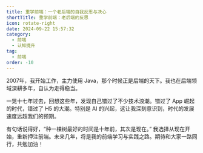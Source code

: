 ```yaml
---
title: 重学前端：一个老后端的自我反思与决心
shortTitle: 重学前端：老后端的反思
icon: rotate-right
date: 2024-09-22 15:57:32
category:
  - 前端
  - 认知提升
tag:
  - 前端
order: -10
---
```


2007年，我开始工作，主力使用 Java，那个时候正是后端的天下。我也在后端领域深耕多年，自认为走得稳当。

一晃十七年过去，回想这些年，发现自己错过了不少技术浪潮。错过了 App 崛起的时代，错过了 H5 的大潮。特别是 AI 的兴起，这让我深刻意识到，时代的发展速度远超我们的预期。

有句话说得好，“种一棵树最好的时间是十年前，其次是现在。” 我选择从现在开始，重新押注前端。未来几年，将是我的前端学习与实践之路。期待和大家一路同行，共勉加油！
